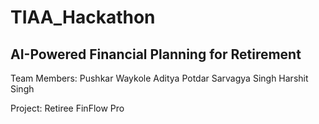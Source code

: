 ﻿# TIAA_Hackathon

## AI-Powered Financial Planning for Retirement

Team Members:
Pushkar Waykole
Aditya Potdar 
Sarvagya Singh
Harshit Singh

Project: Retiree FinFlow Pro

